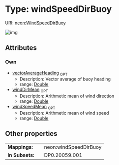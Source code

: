 
# Type: windSpeedDirBuoy




URI: [neon:WindSpeedDirBuoy](https://data.neonscience.org/WindSpeedDirBuoy)


![img](http://yuml.me/diagram/nofunky;dir:TB/class/[WindSpeedDirBuoy&#124;windSpeedMean:double%20%3F;windDirMean:double%20%3F;vectorAverageHeading:double%20%3F])

## Attributes


### Own

 * [vectorAverageHeading](vectorAverageHeading.md)  <sub>OPT</sub>
    * Description: Vector average of buoy heading
    * range: [Double](types/Double.md)
 * [windDirMean](windDirMean.md)  <sub>OPT</sub>
    * Description: Arithmetic mean of wind direction
    * range: [Double](types/Double.md)
 * [windSpeedMean](windSpeedMean.md)  <sub>OPT</sub>
    * Description: Arithmetic mean of wind speed
    * range: [Double](types/Double.md)

## Other properties

|  |  |  |
| --- | --- | --- |
| **Mappings:** | | neon:windSpeedDirBuoy |
| **In Subsets:** | | DP0.20059.001 |

